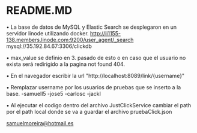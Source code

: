 <h1> README.MD </h1>

• La base de datos de MySQL y Elastic Search se desplegaron en un servidor linode utilizando docker.
http://li1155-138.members.linode.com:9200/user_agent/_search
mysql://35.192.84.67:3306/clickdb

• max_value se definio en 3. pasado de esto o en caso que el usuario no exista será redirigido a la pagina not found 404.

• En el navegador escribir la url "http://localhost:8089/link/{username}"

• Remplazar username por los usuarios de pruebas que se inserto a la base.
-samuell5
-jose5
-carlosc
-jackI

• Al ejecutar el codigo dentro del archivo JustClickService cambiar el path por el path local donde se va a guardar el archivo
  pruebaClick.json


samuelmoreira@hotmail.es